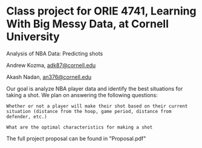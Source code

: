 # Class project for ORIE 4741, Learning With Big Messy Data, at Cornell University

Analysis of NBA Data: Predicting shots 

Andrew Kozma, adk87@cornell.edu

Akash Nadan, an376@cornell.edu


Our goal is analyze NBA player data and identify the best situations for taking a shot. We plan on answering the following questions:

    Whether or not a player will make their shot based on their current situation (distance from the hoop, game period, distance from defender, etc.)
    
    What are the optimal characteristics for making a shot

The full project proposal can be found in "Proposal.pdf"


